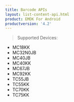 ```yaml
---
title: Barcode APIs
layout: list-content-api.html
product: EMDK For Android
productversion: '4.2'
---
```

>Supported Devices:
* MC18KK
* MC32N0JB
* MC40JB
* MC40KK
* MC67JB
* MC92KK
* TC55JB
* TC55KK
* TC70KK
* TC75KK










